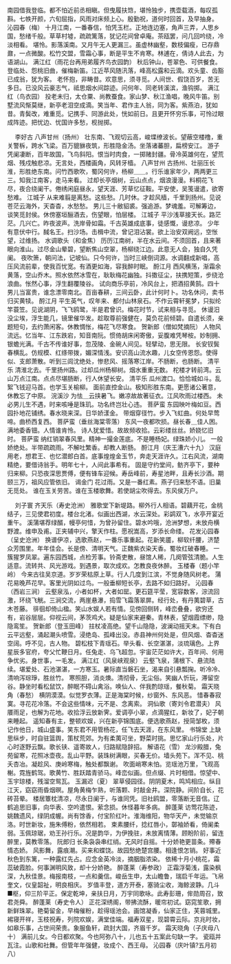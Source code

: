 <!-- { "loadSidebar": true } -->
南园借我登临。都不怕近前丞相瞋。但曳履扶筇，堪怜独步，携壶载酒，每叹孤斟。七帙开颜，六旬屈指，风雨对床频上心。殷勤祝，道何时回首，及早抽身。 
沁园春（梅）
十月江南，一番春信，怕凭玉栏。正地连边塞，角声三弄，人思乡国，愁绪千般。草草村墟，疏疏篱落，犹记花间曾卓庵。茶瓯罢，问几回吟绕，冷淡相看。 
堪怜。影落溪南。又月午无人更漏三。虽虚林幽壑，数枝偏瘦，已存鼎鼐，一点微酸。松竹交盟，雪霜心事，断是平生不肯寒。林逋在，倩诗人此去，为语湖山。 
满江红（雨花台再用弟履齐鸟衣园韵）
秋后钟山，苍翠色、可供餐食。登临处、怨桃旧曲，催梅新笛。江近苹风随汛落，峰高松露和云滴。欢头童、齿豁已成翁，犹为客。 
老怀抱，非畴昔。欢意思，须寻觅。人间世、假饶百岁，苦无多日。已没风云豪志气，祗思烟水间踪迹。问何年、同老转溪滨，渔钩掷。 
满江红（鸟衣园）
投老未归，太仓粟、尚教蚕食。家山梦、秋江渔唱，晚风牛笛。别墅流风惭莫继，新亭老泪空成滴。笑当年、君作主人翁，同为客。紫燕泊，犹如昔。青鬓改，难重觅。记携手、同游此处，恍如前日。且更开怀穷乐事，可怜过眼成阵迹。把忧边、忧国许多愁，枧抛掷。 

　
李好古
八声甘州（扬州）
壮东南、飞观切云高，峻堞缭波长。望蔽空楼橹，重关警柝，跨水飞梁。百万貔貅夜筑，形胜隐金汤。坐落诸蕃胆，扁榜安江。 
游子凭阑凄断，百年故国，飞鸟斜阳。恨当时肉食，一掷赌封疆。骨冷英雄何在，望荒烟、残戍触悲凉。无言处，西楼画角，风转牙樯。 
八声甘州
古扬州、壮丽压长淮，形胜绝东南。问竹西歌吹，蜀冈何许，杨柳＿＿。行乐谁家年少，两两更三三。知我江南客，走马来看。 
过却长亭烟树，云山点点，烟浪漫漫。料桐花飞尽，夜合绕阑干。倦绣闲庭昼永，望天涯、芳草忆征鞍。平安使，吴笺谩遣，欲寄愁难。 
江城子
从来难翦是离愁。这些愁。几时休。才趁风樯，千里到扬州。见说苍茫云海外，天杳杳，水愁愁。 
男儿三十敝貂裘。强追游。梦魂羞。可解筹边，谈笑觅封侯。休傍塞垣酾酒去，伤望眼，怕层楼。 
江城子
平沙浅草接天长。路茫茫。几兴亡。昨夜波声。洗岸骨如霜。千古英雄成底事，徒感慨，谩悲凉。 
少年有意伏中行。馘名王。扫沙场。击楫中流，曾记泪沾裳。欲上治安双阙远，空怅望，过维扬。 
水调歌头（和金焦）
历历江南树，半在水云间。不须回首，且来著眼向淮山。过尽金山晕碧，望断焦山空翠，杨柳绕江边。此意无人会，独自久凭阑。 
夜吹箫，朝问法，记坡仙。只今何许，当时三峡倒词源。水调翻成新唱，高压风流前辈，使我百忧宽。有酒更如海，容我醉时眠。 
酹江月
西风横荡，渐霜余黄落，空山乔木。照水依然冰雪在，耿耿梅花幽独。抖擞征尘，扶携短策，步绕沧浪曲。怅然心事，浮生翻覆陵谷。 
试向商乐亭前，冷风台上，把酒招黄鹄。四十男儿当富贵，谁念漂零南北。百亩春耕，三间云卧，此计何时卜。功名休问，卖书归买黄犊。 
酹江月
平生英气，叹年来、都付山林泉石。不作云霄轩冕梦，只拟纶竿蓑笠。见说湖阴，飞飞鸥鹭，半是君曾识。梅花时节，试来相与寻觅。 
休谩汨没尘埃，浮生能几，镜里催华发。趁取尊前强健在，莫负花前倾碧。自遣长须，亲题短句，去约萧闲客。休教惆怅，梅花飞尽寒食。 
贺新郎（僧如梵摘阮）
人物风流远。忆当年、江东跌宕，知音南阮。惯倚胡床闲寄傲，妥腹难凭琴桉。妙制拥、银蟾光满。千古不传谁好事，忽茂陵、金碗人间见。轻擘动，思无限。 
长安钗鬓春横乱。仿规模、红绦带拨，媚深情浅。安识高山流水趣，儿女空传恩怨。使得似、支郎萧散。听到三闾沈绝处，惨悲风、摇落寒江岸。不肠断，也肠断。 
清平乐
清淮北去。千里扬州路。过却瓜州杨柳树。烟水重重无数。 
柁楼才转前湾。云山万点江南。点点尽堪肠断，行人休望长安。 
清平乐
瓜州渡口。恰恰城如斗。乱絮飞钱迎马首。也学玉关榆柳。 
面前直控金山。极知形胜东南。更愿诸公著意，休教忘了中原。 
浣溪沙
为怯＿云挟暑飞。嫩凉故故著征衣。江风吹雨过楼西。 
未必男儿生不遇，时来咳唾是珠玑。功名终岂壮心违。 
菩萨蛮
东园映叶梅如豆。西园扑地花铺绣。春水晓来深。日华娇漾金。 
带烟穿径竹。步入飞虹曲。何处早莺啼。曲桥西复西。 
菩萨蛮（垂丝海棠零落）
东风一夜都吹损。昼长春＿佳人困。满地委香钿。人情谁肯怜。 
诗人犹爱惜。故故频收拾。云彩缕丝丝。娇娆忆旧时。 
菩萨蛮
纳红销翠春风里。精神一撮金莲底。不是睡杨妃。绿珠娇小儿。 
一般娇绝处。半带疏疏雨。不解吐繁香。却教人断肠。 
酹江月（庆王漕六十九）
汉庭用老，想君王、也忆潜郎白首。底事煌煌金玉节，奔走天涯许久。江右风流，湖南精绝，要借诗翁手。明年七十，人间此事希有。
固是守约堂间，鲂齐亭下，要种归来柳。只恐夜深思贾傅，便有锋车迎候。寿岳峰前，寿星池畔，且寿长沙酒。期颐三万，祖风应管依旧。
谒金门
花过雨。又是一番红素。燕子归来愁不语。旧巢无觅处。 
谁在玉关劳苦。谁在玉楼歌舞。若使胡尘吹得去。东风侯万户。 

　
刘子寰
齐天乐（寿史沧洲）
雅歌堂下新堤路。柳外行人相语。碧藕开花，金桃结子，三见使君初度。楼台北渚。似画出西湖，水云深处。彩鹢双飞，水亭开宴近重午。 
溪蒲堪荐绿醑，幔亭何惜，为曾孙留住。碧水吟哦，沧洲梦想，未放舟横野渡。维申及甫。正夹辅中兴，擎天作柱。愿祝嵩高，岁添长命缕。 
花发沁园春（呈史沧洲）
换谱伊凉，选歌燕赵，一番乐事重起。花新笑靥，柳软纤腰，济楚众芳围里。年年佳会。长是傍、清明天气。正魏紫衣染天香。蜀妆红破春睡。 
一簇猩罗凤翠。遍东园西城，点检芳事。铃斋吏散，昼馆人稀，几阕管弦清脆。人生适意。流转共、风光游戏。到遇景，取次成欢。怎教良夜休醉。 
玉楼春（题小竿岭）
今来古往吴京道。岁岁荣枯原上草。行人几度到江滨，不觉身随风树老。 
蒲花易晚芦花早。客里光阴如过鸟。一般垂柳短长亭，去路不如归路好。 
沁园春（西岩三涧）
云壑泉泓，小者如杯，大者如罂。更石筵平莹，宽容数客，淙流回激，环绕飞觥。三涧交流，两崖悬瀑，捣雪飞霜落翠屏。经行处，有丹荑碧草，古木苍藤。 
徘徊却倚山楹。笑山水娱人若有情。见傍回侧转，峰峦叠叠，欲穷还有，岩谷层层。仰视云间，茅茨鸡犬。疑是仙家来避秦。青林表，望烟霞缥缈，隐隐鸾笙。 
贺新郎（登玉田峰）
拄杖凌高绝。望千山隐隐，波澜动摇天末。下有白云平远壑，涌起潮头喷雪。浸绝岛、孤峰出没。赤县神州何处是，但风烟、杳杳迷空阔。呼不见，古人物。 
碧松枝下青瑶石。举头看、长空湛湛，淡琉璃色。上界星辰多官府，夸父忙鞭日月。任兔走、乌飞超忽。宇宙茫茫如许大，百年间、何用争优劣。身世事，一毛发。 
满江红（风泉峡观泉）
云壑飞泉，蒲根下、悬流陆续。堪爱处、石池湛湛，一方寒玉。暑际直当磐石坐，渴来自引悬瓢掬。听冷冷、清响泻琮琤，胜丝竹。 
寒照胆，消炎燠。清彻骨，无尘俗。笑幽人忻玩，滞留空谷。静坐时看松鼠饮，醉眠不碍山禽浴。唤仙人、伴我酌琼瑶，餐秋菊。 
霜天晓角（春愁）
横阴漠漠。似觉罗衣薄。正是海棠时候，纱窗外、东风恶。 
惜春春寂寞。寻花花冷落。不会这些情味，元不是、念离索。 
洞仙歌（寄刘令君潜夫）
风餍雨足，也解为花地。收拾浮云放新霁。爱调亭小翠，点滴猩红，新妆了，妃子朝来睡起。 
遥知春有主，整顿欢娱，兴在新亭锦围底。便选歌燕赵，授简邹枚，须记作他日，城山盛事。笑东君不用管杨花，任飞去天涯，在东风里。 
书锦堂
上缺思纵步，时自驻篮舆，策杖荒郊。为有柔荑可坐，野菜时挑。思忆家山行乐处，片心时逐野云飘。歌长铗、遥寄故人，归路赋隐辞招。 
解语花（雪）
龙沙殿腊，兔苑留寒，花照冰壶夜。乱山平野。装珠树满眼，买春无价。墙头苑下。浑不见、桃夭杏冶。凝趁风、庚岭寒梅，触处都飘谢。 
吹面峭寒未怕。览瑶池万里，飞观高榭。霓旌鹤驾。歌黄竹、胜跃踏青骄马。峰峦似画。但点缀、片时相借。惊望中、玉宇琼楼，残溜空鸳瓦。 
玉漏迟（夏）
翠草侵园径。阴阴夏木，鸣鸠相应。纵目江天，窈窈雨昏烟暝。屋角黄梅乍熟，听落颗、时敲金井。深院静。间阶自长，花砖苔晕。 
楼居簟枕清凉，尽永日阑于，与谁同凭。旧社鸥盟，零落断无音信。辽鹤追思旧事，向华表、空吟遣恨。萦念损。休怪暮年多病。 
醉蓬莱
访莺花陈迹，姚魏遗风，绿阴成幄。尚有馀香，付宝阶红叶。淮海维阳，物华天产，未觉输京洛。时世新妆，施朱傅粉，依然相若。 
束素腰纤，捻红唇小，鄣袖娇看，倚阑柔弱。玉佩琼琚，劝王孙行乐。况是韵华，为伊挽驻，未放离情薄。顾盼阶前，留连醉里，莫教零落。 
阮郎归
长条袅袅串红绡。无风时自摇。十分娇艳更苗条。殢春情态娇。 
风影舞，露痕潮。买来和蝶饶。故园愁绝楚宫腰。相逢恨怎销。 
好事近
秋色到东篱，一种露红先占。应念金英冷淡，摘胭脂浓染。 
依稀十月小桃花，霜蕊破霞脸。何事渊明风致，却十分娇艳。 
醉蓬莱（寿参政）
正霜浮菊浅，露染枫深，九秋佳景。梅报南枝，一点和羹信。峻岳生申，太山瞻鲁，瑞启千年运。飞帛奎文，仪皇韶祉，明良相庆。 
岁值丰登，道方开泰，塞骑尘收，海鲸波静。几斗■枢，仰三阶平正。保定乾坤，亲扶日月，万宇同歌咏。此寿彭珊，侔勋周召，致君尧舜。 
醉蓬莱（寿史令人）
正花深绣阁，带拂流酥，暖帘初试。窈窕笙歌，拥新鲜珠翠。艳菊留金，早梅催粉，趁得瑶池会。画馆凝香，仙家正住，芙蓉城里。 
裼寝开祥，玉枝祝寿，列院欢娱，满堂佳端。福寿双星，现碧霄云际。京兆时妆，如皋乐事，占世间荣贵。象服鱼轩，疏封大国，齐眉千岁。 
霜天晓角（子庆母八十）
满前儿女。今日都欢聚。今也阿弥八十，儿也五十五案此句缺一字。 
瓷瓯并瓦注。山歌和社舞。但管年年强健，妆成个、西王母。 
沁园春（庆叶镇?五月初八）
